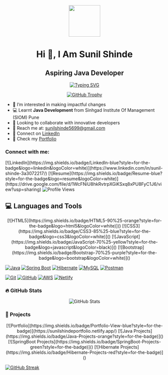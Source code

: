 <!-- ================= HEADER ================= -->
<div align="center">
  <img src="https://media.giphy.com/media/M9gbBd9nbDrOTu1Mqx/giphy.gif" width="100"/>
</div>

<h1 align="center">Hi 👋, I Am Sunil Shinde</h1>
<h2 align="center">Aspiring Java Developer</h2>

<!-- Typing animation -->
<p align="center">
  <a href="https://git.io/typing-svg">
    <img src="https://readme-typing-svg.demolab.com?font=Fira+Code&weight=500&size=25&duration=2000&pause=1000&color=0FE6F7&center=true&width=550&lines=Java+Developer;Spring+Boot+Enthusiast;Hibernate+Learner" alt="Typing SVG" />
  </a>
</p>

<!-- GitHub Trophy -->
<p align="center">
  <a href="https://github.com/ryo-ma/github-profile-trophy">
    <img src="https://github-profile-trophy.vercel.app/?username=sunilshinde1319" alt="GitHub Trophy" />
  </a>
</p>

<!-- ================= ABOUT ================= -->
- 👀 I’m interested in making impactful changes  
- 💻 Learnt **Java Development** from Sinhgad Institute Of Management (SIOM) Pune  
- 🤝 Looking to collaborate with innovative developers  
- 💌 Reach me at: sunilshinde5699@gmail.com  
- 🔗 Connect on [LinkedIn](https://www.linkedin.com/in/sunil-shinde-3a3072217/)  
- 🔗 Check my [Portfolio](https://sunilshindeportfolio.netlify.app/)

<!-- ================= SOCIAL BADGES ================= -->
<h3 align="left">Connect with me:</h3>
[![LinkedIn](https://img.shields.io/badge/LinkedIn-blue?style=for-the-badge&logo=linkedin&logoColor=white)](https://www.linkedin.com/in/sunil-shinde-3a3072217/)
[![Resume](https://img.shields.io/badge/Resume-blue?style=for-the-badge&logo=resume&logoColor=white)](https://drive.google.com/file/d/1WcFNiU8hkRvtrpXGiKSxq8xPU8FyC1J6/view?usp=sharing)

<!-- Profile Views -->
<img src="https://komarev.com/ghpvc/?username=sunilshinde1319&style=flat-square&color=blue" alt="Profile Views"/>

<!-- ================= LANGUAGES & TOOLS ================= -->
<h2>💻 Languages and Tools</h2>
<p align="center">
  <!-- Frontend -->
  [![HTML5](https://img.shields.io/badge/HTML5-90%25-orange?style=for-the-badge&logo=html5&logoColor=white)]()
  [![CSS3](https://img.shields.io/badge/CSS3-85%25-blue?style=for-the-badge&logo=css3&logoColor=white)]()
  [![JavaScript](https://img.shields.io/badge/JavaScript-70%25-yellow?style=for-the-badge&logo=javascript&logoColor=black)]()
  [![Bootstrap](https://img.shields.io/badge/Bootstrap-70%25-purple?style=for-the-badge&logo=bootstrap&logoColor=white)]()
  
  <!-- Backend -->
  [![Java](https://img.shields.io/badge/Java-95%25-red?style=for-the-badge&logo=java&logoColor=white)]()
  [![Spring Boot](https://img.shields.io/badge/SpringBoot-85%25-green?style=for-the-badge&logo=springboot&logoColor=white)]()
  [![Hibernate](https://img.shields.io/badge/Hibernate-75%25-orange?style=for-the-badge&logo=hibernate&logoColor=white)]()
  [![MySQL](https://img.shields.io/badge/MySQL-75%25-blue?style=for-the-badge&logo=mysql&logoColor=white)]()
  [![Postman](https://img.shields.io/badge/Postman-70%25-orange?style=for-the-badge&logo=postman&logoColor=white)]()
  
  <!-- DevOps & Version Control -->
  [![Git](https://img.shields.io/badge/Git-85%25-red?style=for-the-badge&logo=git&logoColor=white)]()
  [![GitHub](https://img.shields.io/badge/GitHub-85%25-black?style=for-the-badge&logo=github&logoColor=white)]()
  [![AWS](https://img.shields.io/badge/AWS-60%25-orange?style=for-the-badge&logo=amazon-aws&logoColor=white)]()
  [![Netlify](https://img.shields.io/badge/Netlify-60%25-black?style=for-the-badge&logo=netlify&logoColor=#00C7B7)]()
</p>

<!-- ================= GITHUB STATS ================= -->
<h3>🔥 GitHub Stats</h3>
<p align="center">
  <img src="https://github-readme-stats.vercel.app/api?username=sunilshinde1319&show_icons=true&locale=en&theme=dark&background=000000" alt="GitHub Stats" />
</p>

<!-- ================= CUSTOM PROJECT BADGES ================= -->
<h3>📂 Projects</h3>
<p align="center">
  [![Portfolio](https://img.shields.io/badge/Portfolio-View-blue?style=for-the-badge)](https://sunilshindeportfolio.netlify.app/)
  [![Java Projects](https://img.shields.io/badge/Java-Projects-orange?style=for-the-badge)]()
  [![SpringBoot Projects](https://img.shields.io/badge/SpringBoot-Projects-green?style=for-the-badge)]()
  [![Hibernate Projects](https://img.shields.io/badge/Hibernate-Projects-red?style=for-the-badge)]()
</p>

<!-- GitHub Streak -->
[![GitHub Streak](https://github-readme-streak-stats.herokuapp.com?user=sunilshinde1319&theme=dark&background=000000)](https://git.io/streak-stats)
